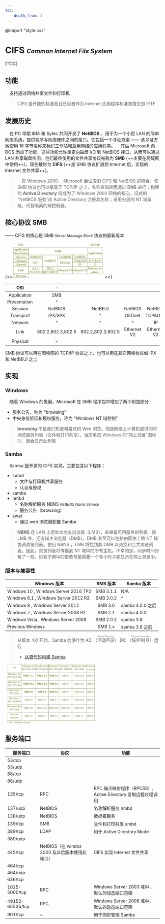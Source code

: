 ```yaml
---
toc:
    depth_from: 2
---
```

@import "style.css"

# CIFS <small><small>*Common Internet File System*</small></small>

[TOC]

## 功能
&emsp;支持通过网络共享文件和打印机

> CIFS 是开放的标准而且已经被作为 Internet 应用程序标准被提交到 IETF

## 发展历史
&emsp;在 PC 早期 IBM 和 Sytec 共同开发了 **NetBIOS** ，用于为一个小型 LAN 的简单网络系统，提供程序与网络硬件之间的接口。它包括一个寻址方案 —— 该寻址方案使用 16 字节名称来标识工作站和启用网络的应用程序。
&emsp;其后 Microsoft 向 DOS 添加了功能，这些功能允许重定向磁盘 I/O 到 NetBIOS 接口，从而可以通过 LAN 共享磁盘空间。他们最终使用的文件共享协议被称为 **SMB** {++主要在局域网中使用++}，现在被称为 **CIFS** {++是 SMB 协议扩展到 Internet 后，实现的 Internet 文件共享++}。
> &emsp;自 Windows 2000， Microsoft 尝试取消 CIFS 和 NetBIOS 的耦合，使 SMB 协议也可以承载于 TCP/IP 之上，名称查询转而通过 **DNS** 进行；构建的 **Active Directory** 则成为了 Windows 2000 网络的核心，旧式的 “NetBIOS 服务”向 Active Directory 注册其名称；采用分层的 NT 域系统，代替隔离的域控制器。

## 核心协议 SMB
—— CIFS 的核心是 SMB <small><i>Server Message Block</i></small> 协议的最新版本

{>>![协议分层](img/SMB协议-300x117.jpg)<<}

|OSI|·||||TCP/IP|
|:--:|:--:|:--:|:--:|:--:|:--:|
|Application|SMB||||Application|
|Presentation|^||||^|
|Session|NetBIOS|NetBEUI|NetBIOS|NetBIOS|^|
|Transport|IPX/SPX|^|DECnet|TCP&UDP|TCP/UDP|
|Network|^|^|^|IP|IP|
|Link|802.2,802.3,802.5|802.2,802.3,802.5|Ethernet V2|Ethernet V2|Ethernet or others|
|Physical|~|

SMB 协议可以用在因特网的 TCP/IP 协议之上，也可以用在其它网络协议如 IPX 和 NetBEUI 之上

## 实现
### Windows
&emsp;随着 Windows 的发展，Microsoft 在 SMB 程序包中增加了两个附加部分：
- 服务公告，称为 "browsing"
- 中央身份验证和授权服务，称为 "Windows NT 域控制"

> **browsing** 不是我们知道和喜欢的 Web 浏览，而是网络上计算机提供的可浏览服务列表（文件和打印共享），当您单击 Windows 的“网上邻居”图标时，就会显示此列表

### Samba
&emsp;Samba 是开源的 CIFS 实现，主要包含以下程序：
- smbd
    - 文件与打印机共享服务
    - 认证与授权
- samba
- nmbd
    - 名称解析服务 NBNS <small><i>NetBIOS Name Service</i></small>
    - 服务公告（browsing）
- swat
    - 通过 web 浏览器配置 Samba

> **NBNS** 在 LAN 上选举本地主浏览器（LMB），来保留可用服务的列表。除 LMB 外，还有域主浏览器（DMB）。DMB 甚至可以在路由网络上跨 NT 域协调浏览列表。使用 NBNS ，LMB 将找到其 DMB 以交换和合并浏览列表。因此，浏览列表将传播到 NT 域中的所有主机。不幸的是，同步时间分散了一些。远程子网中的更改可能需要一个多小时才能显示在网上邻居中。

### 版本与兼容性

|Windows 版本|SMB 版本|Samba 版本|
|--|:--:|--|
|Windows 10 , Windows Server 2016 TP2|SMB 3.1.1|N/A|
|Windows 8.1 , Windows Server 2012 R2|SMB 3.0.2|^|
|Windows 8 , Windows Server 2012|SMB 3.0|samba 4.0.0 之后|
|Windows 7 , Windows Server 2008 R2|SMB 2.1|samba 4.0.0|
|Windows Vista , Windows Server 2008|SMB 2.0.2|samba 3.6|
|Previous Windows|SMB 1.x|samba 3.6 之前|

> 从版本 4.0 开始，Samba 能够作为 AD （<ruby>活动目录<rp>（</rp><rt>Active Directory</rt><rp>）</rp></ruby>） DC （<ruby>域控制器<rp>（</rp><rt>Domain Controller</rt><rp>）</rp></ruby>）运行
> - [从源代码构建 Samba](https://wiki.samba.org/index.php/Build_Samba_from_Source)

![协议分层](img/SMB1-300x193.jpg)

## 服务端口
|服务端口|协议|功能|
|--|--|--|
|53/tcp||
|53/udp||
|88/tcp|
|88/udp|
|135/tcp|RPC|RPC 端点映射程序（RPCSS）; Active Directory 复制远程过程调用|
|137/udp|NetBIOS|名称解析服务 nmbd|
|138/udp|NetBIOS|数据报服务|
|139/tcp|SMB|文件和打印共享 smbd|
|389/tcp|LDAP|用于 Active Directory Mode|
|389/udp|
|445/tcp|NetBIOS（在 windos 2000 及以后版本使用此端口）|CIFS 实现 Internet 文件共享|
|464/tcp|
|464/udp|
|636/tcp|
|1025-5000/tcp|RPC|Windows Server 2003 域中，默认的动态端口范围|
|49152-65535/tcp|RPC|Windows Server 2008 域中，默认的动态端口范围|
|901/tcp|~|用于网页管理 Samba|
